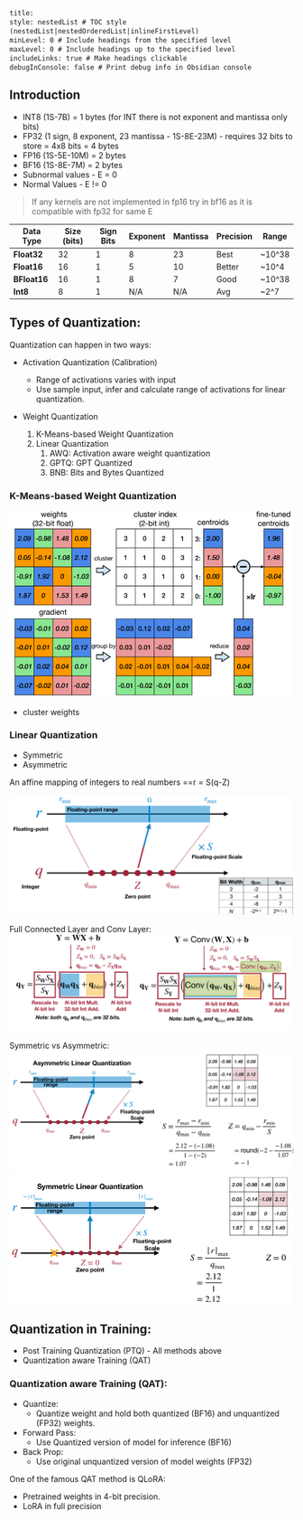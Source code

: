 ```table-of-contents
title: 
style: nestedList # TOC style (nestedList|nestedOrderedList|inlineFirstLevel)
minLevel: 0 # Include headings from the specified level
maxLevel: 0 # Include headings up to the specified level
includeLinks: true # Make headings clickable
debugInConsole: false # Print debug info in Obsidian console
```

## Introduction

- INT8 (1S-7B) = 1 bytes (for INT there is not exponent and mantissa only bits)
- FP32 (1 sign, 8 exponent, 23 mantissa - 1S-8E-23M) - requires 32 bits to store = 4x8 bits = 4 bytes
- FP16 (1S-5E-10M) = 2 bytes
- BF16 (1S-8E-7M) = 2 bytes
- Subnormal values -  E = 0
- Normal Values - E != 0

> If any kernels are not implemented in fp16 try in bf16 as it is compatible with fp32 for same E
 
| Data Type    | Size (bits) | Sign Bits | Exponent | Mantissa | Precision | Range  |
| ------------ | ----------- | --------- | -------- | -------- | --------- | ------ |
| **Float32**  | 32          | 1         | 8        | 23       | Best      | ~10^38 |
| **Float16**  | 16          | 1         | 5        | 10       | Better    | ~10^4  |
| **BFloat16** | 16          | 1         | 8        | 7        | Good      | ~10^38 |
| **Int8**     | 8           | 1         | N/A      | N/A      | Avg       | ~2^7   |

## Types of Quantization:

Quantization can happen in two ways:
- Activation Quantization (Calibration)
	- Range of activations varies with input
	- Use sample input, infer and calculate range of activations for linear quantization. 

- Weight Quantization
	1. K-Means-based Weight Quantization
	2. Linear Quantization
		1. AWQ: Activation aware weight quantization
		2. GPTQ: GPT Quantized
		3. BNB: Bits and Bytes Quantized

### K-Means-based Weight Quantization

![](attachments/Pasted%20image%2020240704184537.png)
- cluster weights

### Linear Quantization
- Symmetric 
- Asymmetric

An affine mapping of integers to real numbers ==r = S(q-Z)

![](attachments/Pasted%20image%2020240704184804.png)

Full Connected Layer and Conv Layer:
![](attachments/Pasted%20image%2020240704185026.png)

Symmetric vs Asymmetric:
![](attachments/Pasted%20image%2020240704185237.png)![](attachments/Pasted%20image%2020240704185253.png)


## Quantization in Training:
- Post Training Quantization (PTQ) - All methods above
- Quantization aware Training (QAT)

### Quantization aware Training (QAT):
- Quantize:
	- Quantize weight and hold both quantized (BF16) and unquantized (FP32) weights. 
- Forward Pass:
	- Use Quantized version of model for inference (BF16)
- Back Prop:
	- Use original unquantized version of model weights (FP32)


One of the famous QAT method is QLoRA:
- Pretrained weights in 4-bit precision.
- LoRA in full precision

  

